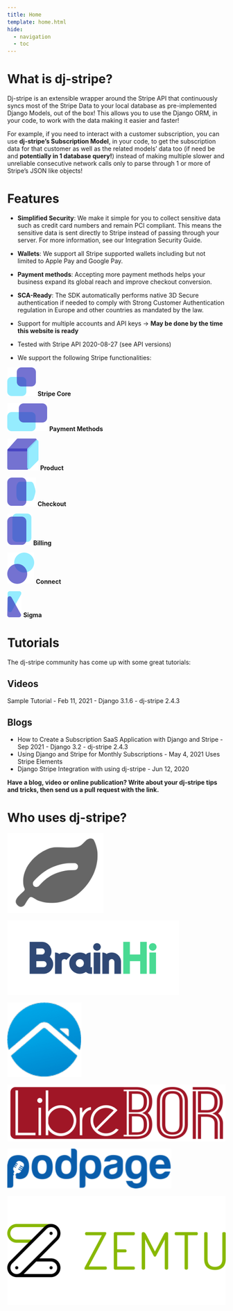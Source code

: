 ```yaml
---
title: Home
template: home.html
hide:
  - navigation
  - toc 
---
```


<div markdown="1" class="mdx-what-is mdx-wrapper">                                

# What is dj-stripe?               
                              
Dj-stripe is an extensible wrapper around the Stripe API that continuously syncs most of the Stripe Data to your local database as pre-implemented Django Models, out of the box! This allows you to use the Django ORM, in your code, to work with the data making it easier and faster! 

For example, if you need to interact with a customer subscription, you can use **dj-stripe’s Subscription Model**, in your code, to get the subscription data for that customer as well as the related models’ data too (if need be and **potentially in 1 database query!**) instead of making multiple slower and unreliable consecutive network calls only to parse through 1 or more of Stripe’s JSON like objects! 
</div>

 
<div markdown="1" class="mdx-features">  
<div markdown="1" class="mdx-wrapper">         

# Features
  
* **Simplified Security**: We make it simple for you to collect sensitive data such as credit card numbers and remain PCI compliant. This means the sensitive data is sent directly to Stripe instead of passing through your server. For more information, see our Integration Security Guide. 
 
* **Wallets**: We support all Stripe supported wallets including but not limited to Apple Pay and Google Pay. 

* **Payment methods**: Accepting more payment methods helps your business expand its global reach and improve checkout conversion. 

* **SCA-Ready**: The SDK automatically performs native 3D Secure authentication if needed to comply with Strong Customer Authentication regulation in Europe and other countries as mandated by the law. 

* Support for multiple accounts and API keys → **May be done by the time this website is ready**

* Tested with Stripe API 2020-08-27 (see API versions) 

* We support the following Stripe functionalities:
    
<div markdown="1" class="mdx-features__icons">

![](assets/stripe-core.svg)
**Stripe Core**

![](assets/payment.svg)
**Payment Methods**

![](assets/product.svg)
**Product**

![](assets/checkout.svg)
**Checkout**

![](assets/billing.svg)
**Billing**

![](assets/connect.svg)
**Connect**

![](assets/sigma.svg)
**Sigma**

</div>

</div>
</div>

<div markdown="1" class="mdx-tutorials mdx-wrapper">
     
# Tutorials            

The dj-stripe community has come up with some great tutorials:

## Videos

Sample Tutorial - Feb 11, 2021 - Django 3.1.6 - dj-stripe 2.4.3

## Blogs

* How to Create a Subscription SaaS Application with Django and Stripe - Sep 2021 - Django 3.2 - dj-stripe 2.4.3 
* Using Django and Stripe for Monthly Subscriptions - May 4, 2021 Uses Stripe Elements
* Django Stripe Integration with using dj-stripe - Jun 12, 2020


**Have a blog, video or online publication? Write about your dj-stripe tips and tricks, then send us a pull request with the link.** 
</div>

<div markdown="1" class="mdx-who-uses"> 
<div markdown="1" class="mdx-wrapper">
 
# Who uses dj-stripe?

<div markdown="1" class="mdx-companies">

[![Das Aktienregister Logo](assets/leaf.png)](https://www.das-aktienregister.ch/)

[![BrainHi Logo](assets/brainhi.png)](https://brainhi.com/)

[![PolyRents Logo](assets/polyrents.png)](https://polyrents.com/)

[![LibreBOR Logo](assets/librebor.png)](https://librebor.me/)  

[![Podpage Logo](assets/podpage.png)](https://www.podpage.com/)

[![Zemtu Logo](assets/zemtu.svg)](https://zemtu.com/)               

</div>
</div>
</div>

